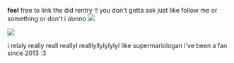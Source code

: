 **feel** free to link the did rentry !! you don't gotta ask just like follow me or something or don't i *dunno* ![](https://64.media.tumblr.com/17fa24b7f596eafbc41cd260075cd953/220085b3aefed706-7c/s75x75_c1/b00262de198e5f7bd82743e42a51fbab24596205.gifv)



![](https://i.imgur.com/RSBJ47o.png)

i relaly really reall reallyl realllyllylylylyl like supermariologan i've been a fan since 2013 :3
